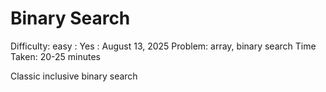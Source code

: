 # Binary Search

Difficulty: easy
 : Yes
: August 13, 2025
Problem: array, binary search
Time Taken: 20-25 minutes

Classic inclusive binary search